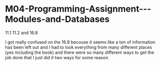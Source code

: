 # M04-Programming-Assignment---Modules-and-Databases
11.1 11.2 and 16.8

I got really confused on the 16.8 becouse it seems like a ton of information has been left out and I had to look everything from many 
different places (yes including the book) and there were so many different ways to get the job done that I just did it two ways for some reason
